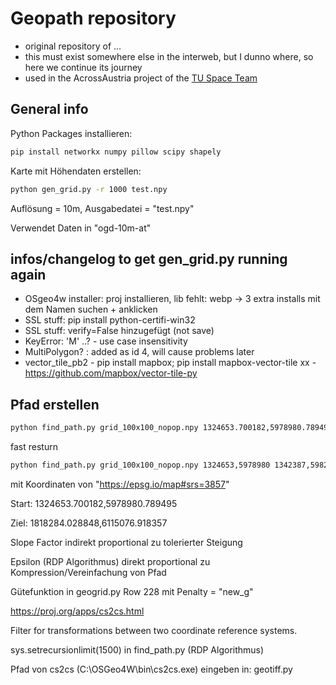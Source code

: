 # Geopath repository
* original repository of ...
* this must exist somewhere else in the interweb, but I dunno where, so here we continue its journey
* used in the AcrossAustria project of the [TU Space Team](https://spaceteam.at/)

## General info

Python Packages installieren:
```cmd
pip install networkx numpy pillow scipy shapely
```

Karte mit Höhendaten erstellen:

```cmd
python gen_grid.py -r 1000 test.npy
```
Auflösung = 10m, Ausgabedatei = "test.npy" 

Verwendet Daten in "ogd-10m-at"

## infos/changelog to get gen_grid.py running again
* OSgeo4w installer: proj installieren, lib fehlt: webp -> 3 extra installs mit dem Namen suchen + anklicken
* SSL stuff: pip install python-certifi-win32
* SSL stuff: verify=False hinzugefügt (not save)
* KeyError: 'M' ..? - use case insensitivity
* MultiPolygon? : added as id 4, will cause problems later
* vector_tile_pb2 - pip install mapbox; pip install mapbox-vector-tile xx - https://github.com/mapbox/vector-tile-py


## Pfad erstellen
```cmd
python find_path.py grid_100x100_nopop.npy 1324653.700182,5978980.789495 1818284.028848,6115076.918357
```
fast resturn
```cmd
python find_path.py grid_100x100_nopop.npy 1324653,5978980 1342387,5982687
```

mit Koordinaten von "https://epsg.io/map#srs=3857"

Start: 1324653.700182,5978980.789495

Ziel: 1818284.028848,6115076.918357
 
Slope Factor indirekt proportional zu tolerierter Steigung

Epsilon (RDP Algorithmus) direkt proportional zu Kompression/Vereinfachung von Pfad

Gütefunktion in geogrid.py Row 228 mit Penalty = "new_g"

https://proj.org/apps/cs2cs.html

Filter for transformations between two coordinate reference systems.

sys.setrecursionlimit(1500) in find_path.py (RDP Algorithmus)

Pfad von cs2cs (C:\OSGeo4W\bin\cs2cs.exe) eingeben in: geotiff.py